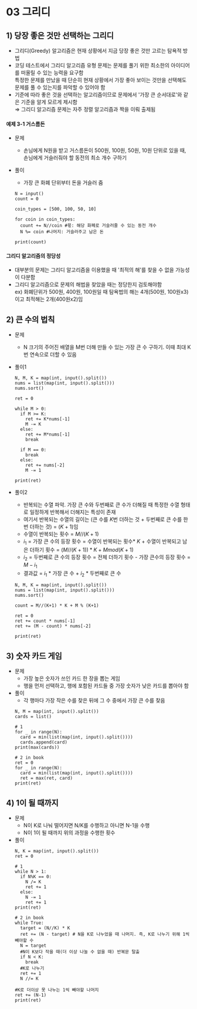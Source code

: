 # 03 그리디

## 1) 당장 좋은 것만 선택하는 그리디
- 그리디(Greedy) 알고리즘은 현재 상황에서 지금 당장 좋은 것만 고르는 탐욕적 방법
- 코딩 테스트에서 그리디 알고리즘 유형 문제는 문제를 풀기 위한 최소한의 아이디어를 떠올릴 수 있는 능력을 요구함  
  특정한 문제를 만났을 때 단순히 현재 상황에서 가장 좋아 보이는 것만을 선택해도 문제를 풀 수 있는지를 파악할 수 있어야 함  
- 기준에 따라 좋은 것을 선택하는 알고리즘이므로 문제에서 '가장 큰 순서대로'와 같은 기준을 알게 모르게 제시함  
$\Rightarrow$ 그리디 알고리즘 문제는 자주 정렬 알고리즘과 짝을 이뤄 출제됨

#### 예제 3-1 거스름돈

- 문제  
  - 손님에게 N원을 받고 거스름돈이 500원, 100원, 50원, 10원 단위로 있을 때, 손님에게 거슬러줘야 할 동전의 최소 개수 구하기  

- 풀이  
  - 가장 큰 화폐 단위부터 돈을 거슬러 줌  
  ```
  N = input()
  count = 0
  
  coin_types = [500, 100, 50, 10]
  
  for coin in coin_types:
    count += N//coin #몫: 해당 화폐로 거슬러줄 수 있는 동전 개수
    N %= coin #나머지: 거슬러주고 남은 돈
  
  print(count) 
  ```

#### 그리디 알고리즘의 정당성
- 대부분의 문제는 그리디 알고리즘을 이용했을 때 '최적의 해'를 찾을 수 없을 가능성이 다분함  
- 그리디 알고리즘으로 문제의 해법을 찾았을 때는 정당한지 검토해야함  
ex) 화폐단위가 500원, 400원, 100원일 때 탐욕법의 해는 4개(500원, 100원x3)이고 최적해는 2개(400원x2)임  

## 2) 큰 수의 법칙
- 문제  
  - N 크기의 주어진 배열을 M번 더해 만들 수 있는 가장 큰 수 구하기. 이때 최대 K번 연속으로 더할 수 있음  
  
- 풀이1  
  ```
  N, M, K = map(int, input().split())
  nums = list(map(int, input().split()))
  nums.sort()
  
  ret = 0
  
  while M > 0:
    if M >= K:
      ret += K*nums[-1]
      M -= K
    else:
      ret += M*nums[-1]
      break
  
    if M == 0:
      break
    else:
      ret += nums[-2]
      M -= 1
  
  print(ret)
  ```

- 풀이2  
  - 반복되는 수열 파악. 가장 큰 수와 두번째로 큰 수가 더해질 때 특정한 수열 형태로 일정하게 반복해서 더해지는 특성이 존재
  - 여기서 반복되는 수열의 길이는 (큰 수를 $K$번 더하는 것 + 두번째로 큰 수를 한 번 더하는 것) = $(K+1)$임  
  - 수열이 반복되는 횟수 = $M//(K+1)$  
  - $i_1$ = 가장 큰 수의 등장 횟수 = 수열이 반복되는 횟수* $K$ + 수열이 반복되고 남은 더하기 횟수 = $(M//(K+1))*K + M mod (K+1)$
  - $i_2$ = 두번째로 큰 수의 등장 횟수 = 전체 더하기 횟수 - 가장 큰수의 등장 횟수 = $M - i_1$
  - 결과값 = $i_1$ \* 가장 큰 수 + $i_2$ * 두번째로 큰 수  
  ```
  N, M, K = map(int, input().split())
  nums = list(map(int, input().split()))
  nums.sort()

  count = M//(K+1) * K + M % (K+1)

  ret = 0
  ret += count * nums[-1]
  ret += (M - count) * nums[-2]

  print(ret)
  ```

## 3) 숫자 카드 게임
- 문제
  - 가장 높은 숫자가 쓰인 카드 한 장을 뽑는 게임
  - 행을 먼저 선택하고, 행에 포함된 카드들 중 가장 숫자가 낮은 카드를 뽑아야 함
- 풀이  
  - 각 행마다 가장 작은 수를 찾은 뒤에 그 수 중에서 가장 큰 수를 찾음
  ```
  N, M = map(int, input().split())
  cards = list()

  # 1
  for _ in range(N):
    card = min(list(map(int, input().split())))
    cards.append(card)
  print(max(cards))

  # 2 in book
  ret = 0
  for _ in range(N):
    card = min(list(map(int, input().split())))
    ret = max(ret, card)
  print(ret)
  ```
## 4) 1이 될 때까지
- 문제
  - N이 K로 나눠 떨어지면 N/K를 수행하고 아니면 N-1을 수행
  - N이 1이 될 때까지 위의 과정을 수행한 횟수
- 풀이
  ```
  N, K = map(int, input().split())
  ret = 0

  # 1
  while N > 1:
    if N%K == 0:
      N /= K
      ret += 1
    else:
      N -= 1
      ret += 1
  print(ret)
  
  # 2 in book
  while True:
    target = (N//K) * K
    ret += (N - target) # N을 K로 나누었을 때 나머지. 즉, K로 나누기 위해 1씩 빼야할 수
    N = target
    #N이 K보다 작을 때(더 이상 나눌 수 없을 때) 반복문 탈출
    if N < K:
      break
    #K로 나누기
    ret += 1
    N //= K

  #K로 더이상 못 나누는 1씩 빼야할 나머지
  ret += (N-1)
  print(ret)
  ```
